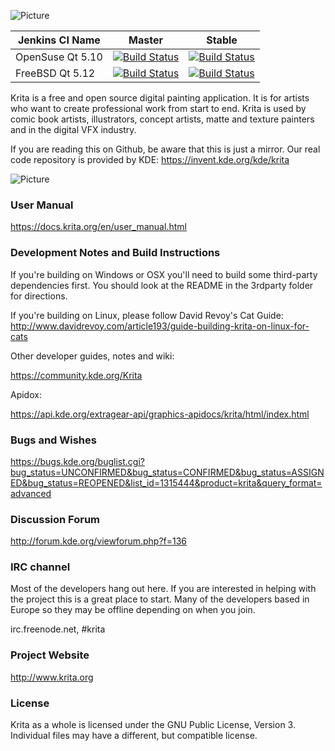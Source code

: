 ![Picture](https://krita.org/wp-content/uploads/2019/04/krita-logo-2019.png)

| Jenkins CI Name | Master | Stable |
| --------------- | ------ | ------ |
| OpenSuse Qt 5.10 | [![Build Status](https://build.kde.org/job/Extragear/job/krita/job/kf5-qt5%20SUSEQt5.10/badge/icon)](https://build.kde.org/job/Extragear/job/krita/job/kf5-qt5%20SUSEQt5.10/) |[![Build Status](https://build.kde.org/buildStatus/icon?job=Extragear%2Fkrita%2Fstable-kf5-qt5+SUSEQt5.10)](https://build.kde.org/job/Extragear/job/krita/job/stable-kf5-qt5%20SUSEQt5.10/)|
| FreeBSD Qt 5.12 | [![Build Status](https://build.kde.org/job/Extragear/job/krita/job/kf5-qt5%20FreeBSDQt5.12/badge/icon)](https://build.kde.org/job/Extragear/job/krita/job/kf5-qt5%20FreeBSDQt5.12/) |[![Build Status](https://build.kde.org/job/Extragear/job/krita/job/stable-kf5-qt5%20FreeBSDQt5.12/badge/icon)](https://build.kde.org/job/Extragear/job/krita/job/stable-kf5-qt5%20FreeBSDQt5.12/)|


Krita is a free and open source digital painting application. It is for artists who want to create professional work from start to end. Krita is used by comic book artists, illustrators, concept artists, matte and texture painters and in the digital VFX industry.

If you are reading this on Github, be aware that this is just a mirror. Our real
code repository is provided by KDE: https://invent.kde.org/kde/krita

![Picture](https://krita.org/wp-content/uploads/2016/04/krita-30-screenshot.jpg)


### User Manual
https://docs.krita.org/en/user_manual.html

### Development Notes and Build Instructions
If you're building on Windows or OSX you'll need to build some third-party dependencies first. You should look at the README in the 3rdparty folder for directions. 

If you're building on Linux, please follow David Revoy's Cat Guide: http://www.davidrevoy.com/article193/guide-building-krita-on-linux-for-cats

Other developer guides, notes and wiki:

https://community.kde.org/Krita

Apidox:

https://api.kde.org/extragear-api/graphics-apidocs/krita/html/index.html

### Bugs and Wishes

https://bugs.kde.org/buglist.cgi?bug_status=UNCONFIRMED&bug_status=CONFIRMED&bug_status=ASSIGNED&bug_status=REOPENED&list_id=1315444&product=krita&query_format=advanced

### Discussion Forum
http://forum.kde.org/viewforum.php?f=136

### IRC channel
Most of the developers hang out here. If you are interested in helping with the project this is a great place to start. Many of the developers based in Europe so they may be offline depending on when you join.

irc.freenode.net, #krita

### Project Website

  http://www.krita.org

### License

Krita as a whole is licensed under the GNU Public License, Version 3. Individual files may have a different, but compatible license.
